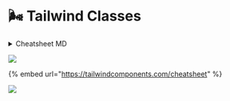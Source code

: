 # 🌬 Tailwind Classes

<details>

<summary>Cheatsheet MD</summary>

### Tailwind CSS Cheat Sheet

#### Excerpt

Cheat sheet that provides a quick, interactive reference for all utility classes and CSS properties provided by Tailwind CSS, a utility-first CSS framework.

***

#### Layout

* Breakpoints (screen sizes) that wrap utility classes.
* Sets rendering of an element's fragments when broken across multiple lines, columns, or pages.
* Sets max-width to match min-width of the current breakpoint.
* Sets how the total width and height of an element is calculated.
* Sets the display box type of an element.
* Sets an element's placement to a side of its container and allows content to wrap around it.
* Sets whether an element is moved below preceding floated elements.
* Sets whether an element creates a stacking context.
* Sets how the content of a replaced element (img or video tag) should be resized.
* Sets the alignment of the selected replaced element.
* Sets how to handle content that's too big for its container.
* Sets browser behavior upon reaching the boundary of a scrolling area.
* Sets an element's position.
* Sets the placement of a positioned element.
* Show or hide without affecting the layout of the document.
* Sets the z-order ("stack order") of a positioned element.

#### Spacing

* Controls padding in 0.25rem increments.
* Controls margin (and negative margin) in 0.25rem increments.
* Sets left or top (x or y) margin between child elements, but skips the first element.

#### Backgrounds

* Sets behavior of background images when scrolling.
* Sets where a background extends.
* Sets background opacity when used with bg-\[color].
* Sets the background origin position.
* Sets position of a background image.
* Sets repetition of a background image.
* Sets background size of a background image.
* Sets the background color gradients and where to stop.

#### Tables

* Collapse or separate table borders.
* Defines the algorithm used to lay out table cells, rows, and columns.

#### Transforms

* Scales an element that has transform applied.
* Rotates an element that has transform applied.
* Translates an element that has transform applied.
* Skews an element that has transform applied.
* Sets the origin of an element's transforms. Think of the origin as pushing a thumbtack into the element at the specified position.
* Sets the transform of an element.

#### Effects

* Sets the shadow around an element.
* Sets the transparency of an element.
* Sets how an element blends with the background.
* Sets how an element's background images blend with its background color.

#### Flexbox

* Sets element to be a flex container.
* Sets direction of flex items.
* Creates how flex items wrap.
* Controls how flex items grow and shrink.
* Controls how flex items grow.
* Controls how flex items shrink.
* Controls how flex items are ordered.

#### Sizing

* Sets the width of an element.
* Sets the minimum width of an element.
* Sets the maxiumum width of an element.
* Sets the height of an element.
* Sets the minimum height of an element.
* Sets the maxiumum height of an element.

#### Borders

* Sets border width in increments of 1px.
* Sets border opacity when used with border-\[color].
* Sets left or top (x or y) border width between child elements, but skips the first element.
* Sets border color between child elements when using divide width.
* Sets border opacity between elements when used with divide-\[color].
* Sets border style between elements when using divide width.
* Sets the width of outline rings using box shadows.
* Sets the color of the outline ring.
* Sets the opacity of the outline ring.
* Sets an offset for outline rings.
* Sets the color of the outline ring offset.

#### Transitions and Animation

* Sets the CSS properties affected by transition animations.
* Sets the length of time for a transition animations to complete.
*   transition-timing-function

    Sets the easing function of transition animations.
* Sets the delay for transitions.

#### Interactivity

* Disables native styling based on the operating system's theme.
* Changes the cursor when hovering over an element.
* Sets the outline of the element.
* Specifies whether an element is the target of mouse events.
* Sets whether an element is resizable, along with direction.
* Controls whether the user can select text.
* Controls whether an element is visually hidden but still accessible to screen readers.

#### SVG

* Sets the color to paint an SVG.
* Sets the outline color of an SVG.
* Sets the outline width of an SVG.

#### Grid

* Defines columns for grid layout.
* Sets a grid item size and location within the grid column.
* Defines rows for grid layout.
* Sets a grid item size and location within the grid row.
* Controls the auto placement of grid elements.
* Controls the size of auto-generated (implicit) grid columns.
* Controls the size of auto-generated (implicit) grid rows.
* Sets the gaps (gutters) between rows and columns.

#### Box Alignment

*   Controls how flex items are positioned along container's main axis.

    | .justify-start   | justify-content: flex-start;    |   |
    | ---------------- | ------------------------------- | - |
    | .justify-end     | justify-content: flex-end;      |   |
    | .justify-center  | justify-content: center;        |   |
    | .justify-between | justify-content: space-between; |   |
    | .justify-around  | justify-content: space-around;  |   |
    | .justify-evenly  | justify-content: space-evenly;  |   |
* Controls default alignment for items on the inline axis for grids.
* Controls element alignment on the inline axis for a grid item.
*   Controls how lines are positioned in multi-line flex containers.

    | .content-start   | align-content: flex-start;    |   |
    | ---------------- | ----------------------------- | - |
    | .content-center  | align-content: center;        |   |
    | .content-end     | align-content: flex-end;      |   |
    | .content-between | align-content: space-between; |   |
    | .content-around  | align-content: space-around;  |   |
    | .content-evenly  | align-content: space-evenly;  |   |
* Sets flex items position along a contrainer's cross axis.
* Controls how an individual flex item is positioned along container's cross axis.
*   Controls alignment in both directions at once for grid or flexbox.

    | .place-content-center  | place-content: center;        |   |
    | ---------------------- | ----------------------------- | - |
    | .place-content-start   | place-content: start;         |   |
    | .place-content-end     | place-content: end;           |   |
    | .place-content-between | place-content: space-between; |   |
    | .place-content-around  | place-content: space-around;  |   |
    | .place-content-evenly  | place-content: space-evenly;  |   |
    | .place-content-stretch | place-content: stretch;       |   |
* Controls alignment of items in both directions at once for grid or flexbox.
* Controls alignment of individual element in both directions at once for grid or flexbox.

#### Typography

* | .text-transparent | color: transparent;                                                       |   |
  | ----------------- | ------------------------------------------------------------------------- | - |
  | .text-current     | color: currentColor;                                                      |   |
  | .text-black       | --tw-text-opacity: 1; color: rgba(0, 0, 0, var(--tw-text-opacity));       |   |
  | .text-white       | --tw-text-opacity: 1; color: rgba(255, 255, 255, var(--tw-text-opacity)); |   |
  | .text-gray-50     | --tw-text-opacity: 1; color: rgba(249, 250, 251, var(--tw-text-opacity)); |   |
  | .text-gray-100    | --tw-text-opacity: 1; color: rgba(243, 244, 246, var(--tw-text-opacity)); |   |
  | .text-gray-200    | --tw-text-opacity: 1; color: rgba(229, 231, 235, var(--tw-text-opacity)); |   |
  | .text-gray-300    | --tw-text-opacity: 1; color: rgba(209, 213, 219, var(--tw-text-opacity)); |   |
  | .text-gray-400    | --tw-text-opacity: 1; color: rgba(156, 163, 175, var(--tw-text-opacity)); |   |
  | .text-gray-500    | --tw-text-opacity: 1; color: rgba(107, 114, 128, var(--tw-text-opacity)); |   |
  | .text-gray-600    | --tw-text-opacity: 1; color: rgba(75, 85, 99, var(--tw-text-opacity));    |   |
  | .text-gray-700    | --tw-text-opacity: 1; color: rgba(55, 65, 81, var(--tw-text-opacity));    |   |
  | .text-gray-800    | --tw-text-opacity: 1; color: rgba(31, 41, 55, var(--tw-text-opacity));    |   |
  | .text-gray-900    | --tw-text-opacity: 1; color: rgba(17, 24, 39, var(--tw-text-opacity));    |   |
  | .text-red-50      | --tw-text-opacity: 1; color: rgba(254, 242, 242, var(--tw-text-opacity)); |   |
  | .text-red-100     | --tw-text-opacity: 1; color: rgba(254, 226, 226, var(--tw-text-opacity)); |   |
  | .text-red-200     | --tw-text-opacity: 1; color: rgba(254, 202, 202, var(--tw-text-opacity)); |   |
  | .text-red-300     | --tw-text-opacity: 1; color: rgba(252, 165, 165, var(--tw-text-opacity)); |   |
  | .text-red-400     | --tw-text-opacity: 1; color: rgba(248, 113, 113, var(--tw-text-opacity)); |   |
  | .text-red-500     | --tw-text-opacity: 1; color: rgba(239, 68, 68, var(--tw-text-opacity));   |   |
  | .text-red-600     | --tw-text-opacity: 1; color: rgba(220, 38, 38, var(--tw-text-opacity));   |   |
  | .text-red-700     | --tw-text-opacity: 1; color: rgba(185, 28, 28, var(--tw-text-opacity));   |   |
  | .text-red-800     | --tw-text-opacity: 1; color: rgba(153, 27, 27, var(--tw-text-opacity));   |   |
  | .text-red-900     | --tw-text-opacity: 1; color: rgba(127, 29, 29, var(--tw-text-opacity));   |   |
  | .text-yellow-50   | --tw-text-opacity: 1; color: rgba(255, 251, 235, var(--tw-text-opacity)); |   |
  | .text-yellow-100  | --tw-text-opacity: 1; color: rgba(254, 243, 199, var(--tw-text-opacity)); |   |
  | .text-yellow-200  | --tw-text-opacity: 1; color: rgba(253, 230, 138, var(--tw-text-opacity)); |   |
  | .text-yellow-300  | --tw-text-opacity: 1; color: rgba(252, 211, 77, var(--tw-text-opacity));  |   |
  | .text-yellow-400  | --tw-text-opacity: 1; color: rgba(251, 191, 36, var(--tw-text-opacity));  |   |
  | .text-yellow-500  | --tw-text-opacity: 1; color: rgba(245, 158, 11, var(--tw-text-opacity));  |   |
  | .text-yellow-600  | --tw-text-opacity: 1; color: rgba(217, 119, 6, var(--tw-text-opacity));   |   |
  | .text-yellow-700  | --tw-text-opacity: 1; color: rgba(180, 83, 9, var(--tw-text-opacity));    |   |
  | .text-yellow-800  | --tw-text-opacity: 1; color: rgba(146, 64, 14, var(--tw-text-opacity));   |   |
  | .text-yellow-900  | --tw-text-opacity: 1; color: rgba(120, 53, 15, var(--tw-text-opacity));   |   |
  | .text-green-50    | --tw-text-opacity: 1; color: rgba(236, 253, 245, var(--tw-text-opacity)); |   |
  | .text-green-100   | --tw-text-opacity: 1; color: rgba(209, 250, 229, var(--tw-text-opacity)); |   |
  | .text-green-200   | --tw-text-opacity: 1; color: rgba(167, 243, 208, var(--tw-text-opacity)); |   |
  | .text-green-300   | --tw-text-opacity: 1; color: rgba(110, 231, 183, var(--tw-text-opacity)); |   |
  | .text-green-400   | --tw-text-opacity: 1; color: rgba(52, 211, 153, var(--tw-text-opacity));  |   |
  | .text-green-500   | --tw-text-opacity: 1; color: rgba(16, 185, 129, var(--tw-text-opacity));  |   |
  | .text-green-600   | --tw-text-opacity: 1; color: rgba(5, 150, 105, var(--tw-text-opacity));   |   |
  | .text-green-700   | --tw-text-opacity: 1; color: rgba(4, 120, 87, var(--tw-text-opacity));    |   |
  | .text-green-800   | --tw-text-opacity: 1; color: rgba(6, 95, 70, var(--tw-text-opacity));     |   |
  | .text-green-900   | --tw-text-opacity: 1; color: rgba(6, 78, 59, var(--tw-text-opacity));     |   |
  | .text-blue-50     | --tw-text-opacity: 1; color: rgba(239, 246, 255, var(--tw-text-opacity)); |   |
  | .text-blue-100    | --tw-text-opacity: 1; color: rgba(219, 234, 254, var(--tw-text-opacity)); |   |
  | .text-blue-200    | --tw-text-opacity: 1; color: rgba(191, 219, 254, var(--tw-text-opacity)); |   |
  | .text-blue-300    | --tw-text-opacity: 1; color: rgba(147, 197, 253, var(--tw-text-opacity)); |   |
  | .text-blue-400    | --tw-text-opacity: 1; color: rgba(96, 165, 250, var(--tw-text-opacity));  |   |
  | .text-blue-500    | --tw-text-opacity: 1; color: rgba(59, 130, 246, var(--tw-text-opacity));  |   |
  | .text-blue-600    | --tw-text-opacity: 1; color: rgba(37, 99, 235, var(--tw-text-opacity));   |   |
  | .text-blue-700    | --tw-text-opacity: 1; color: rgba(29, 78, 216, var(--tw-text-opacity));   |   |
  | .text-blue-800    | --tw-text-opacity: 1; color: rgba(30, 64, 175, var(--tw-text-opacity));   |   |
  | .text-blue-900    | --tw-text-opacity: 1; color: rgba(30, 58, 138, var(--tw-text-opacity));   |   |
  | .text-indigo-50   | --tw-text-opacity: 1; color: rgba(238, 242, 255, var(--tw-text-opacity)); |   |
  | .text-indigo-100  | --tw-text-opacity: 1; color: rgba(224, 231, 255, var(--tw-text-opacity)); |   |
  | .text-indigo-200  | --tw-text-opacity: 1; color: rgba(199, 210, 254, var(--tw-text-opacity)); |   |
  | .text-indigo-300  | --tw-text-opacity: 1; color: rgba(165, 180, 252, var(--tw-text-opacity)); |   |
  | .text-indigo-400  | --tw-text-opacity: 1; color: rgba(129, 140, 248, var(--tw-text-opacity)); |   |
  | .text-indigo-500  | --tw-text-opacity: 1; color: rgba(99, 102, 241, var(--tw-text-opacity));  |   |
  | .text-indigo-600  | --tw-text-opacity: 1; color: rgba(79, 70, 229, var(--tw-text-opacity));   |   |
  | .text-indigo-700  | --tw-text-opacity: 1; color: rgba(67, 56, 202, var(--tw-text-opacity));   |   |
  | .text-indigo-800  | --tw-text-opacity: 1; color: rgba(55, 48, 163, var(--tw-text-opacity));   |   |
  | .text-indigo-900  | --tw-text-opacity: 1; color: rgba(49, 46, 129, var(--tw-text-opacity));   |   |
  | .text-purple-50   | --tw-text-opacity: 1; color: rgba(245, 243, 255, var(--tw-text-opacity)); |   |
  | .text-purple-100  | --tw-text-opacity: 1; color: rgba(237, 233, 254, var(--tw-text-opacity)); |   |
  | .text-purple-200  | --tw-text-opacity: 1; color: rgba(221, 214, 254, var(--tw-text-opacity)); |   |
  | .text-purple-300  | --tw-text-opacity: 1; color: rgba(196, 181, 253, var(--tw-text-opacity)); |   |
  | .text-purple-400  | --tw-text-opacity: 1; color: rgba(167, 139, 250, var(--tw-text-opacity)); |   |
  | .text-purple-500  | --tw-text-opacity: 1; color: rgba(139, 92, 246, var(--tw-text-opacity));  |   |
  | .text-purple-600  | --tw-text-opacity: 1; color: rgba(124, 58, 237, var(--tw-text-opacity));  |   |
  | .text-purple-700  | --tw-text-opacity: 1; color: rgba(109, 40, 217, var(--tw-text-opacity));  |   |
  | .text-purple-800  | --tw-text-opacity: 1; color: rgba(91, 33, 182, var(--tw-text-opacity));   |   |
  | .text-purple-900  | --tw-text-opacity: 1; color: rgba(76, 29, 149, var(--tw-text-opacity));   |   |
  | .text-pink-50     | --tw-text-opacity: 1; color: rgba(253, 242, 248, var(--tw-text-opacity)); |   |
  | .text-pink-100    | --tw-text-opacity: 1; color: rgba(252, 231, 243, var(--tw-text-opacity)); |   |
  | .text-pink-200    | --tw-text-opacity: 1; color: rgba(251, 207, 232, var(--tw-text-opacity)); |   |
  | .text-pink-300    | --tw-text-opacity: 1; color: rgba(249, 168, 212, var(--tw-text-opacity)); |   |
  | .text-pink-400    | --tw-text-opacity: 1; color: rgba(244, 114, 182, var(--tw-text-opacity)); |   |
  | .text-pink-500    | --tw-text-opacity: 1; color: rgba(236, 72, 153, var(--tw-text-opacity));  |   |
  | .text-pink-600    | --tw-text-opacity: 1; color: rgba(219, 39, 119, var(--tw-text-opacity));  |   |
  | .text-pink-700    | --tw-text-opacity: 1; color: rgba(190, 24, 93, var(--tw-text-opacity));   |   |
  | .text-pink-800    | --tw-text-opacity: 1; color: rgba(157, 23, 77, var(--tw-text-opacity));   |   |
  | .text-pink-900    | --tw-text-opacity: 1; color: rgba(131, 24, 67, var(--tw-text-opacity));   |   |
*   Sets text opacity when used with text-\[color].

    | .text-opacity-0   | --tw-text-opacity: 0;    |   |
    | ----------------- | ------------------------ | - |
    | .text-opacity-5   | --tw-text-opacity: 0.05; |   |
    | .text-opacity-10  | --tw-text-opacity: 0.1;  |   |
    | .text-opacity-20  | --tw-text-opacity: 0.2;  |   |
    | .text-opacity-25  | --tw-text-opacity: 0.25; |   |
    | .text-opacity-30  | --tw-text-opacity: 0.3;  |   |
    | .text-opacity-40  | --tw-text-opacity: 0.4;  |   |
    | .text-opacity-50  | --tw-text-opacity: 0.5;  |   |
    | .text-opacity-60  | --tw-text-opacity: 0.6;  |   |
    | .text-opacity-70  | --tw-text-opacity: 0.7;  |   |
    | .text-opacity-75  | --tw-text-opacity: 0.75; |   |
    | .text-opacity-80  | --tw-text-opacity: 0.8;  |   |
    | .text-opacity-90  | --tw-text-opacity: 0.9;  |   |
    | .text-opacity-95  | --tw-text-opacity: 0.95; |   |
    | .text-opacity-100 | --tw-text-opacity: 1;    |   |
* Sets the antialiasing of the font.
* Sets the style of the font.
* Sets the font number variant.
* Sets the spacing between letters.
* Sets the bullet style of a list.
* Sets the position of a list's bullets.
* Sets the placeholder color using the ::placeholder pseudo element.
* Sets the placeholder opacity when used with placeholder-\[color].
*   Sets the alignment of text.

    | .text-left    | text-align: left;    |   |
    | ------------- | -------------------- | - |
    | .text-center  | text-align: center;  |   |
    | .text-right   | text-align: right;   |   |
    | .text-justify | text-align: justify; |   |
*   Sets the text-decoration of an element.

    | .underline    | text-decoration: underline;    |   |
    | ------------- | ------------------------------ | - |
    | .line-through | text-decoration: line-through; |   |
    | .no-underline | text-decoration: none;         |   |
*   Sets the capitalization of text.

    | .uppercase   | text-transform: uppercase;  |   |
    | ------------ | --------------------------- | - |
    | .lowercase   | text-transform: lowercase;  |   |
    | .capitalize  | text-transform: capitalize; |   |
    | .normal-case | text-transform: none;       |   |
*   Sets the overflow of text.

    | .truncate          | overflow: hidden; text-overflow: ellipsis; white-space: nowrap; |   |
    | ------------------ | --------------------------------------------------------------- | - |
    | .overflow-ellipsis | text-overflow: ellipsis;                                        |   |
    | .overflow-clip     | text-overflow: clip;                                            |   |
* Sets the vertical alignment of an inline or table-cell box.
* Sets the whitespace of an element.
* Sets the word breaks of an element.

#### Filter

* Sets blur filter on elements (use with filter utility).
* Sets brightness filter on elements (use with filter utility).
* Sets contrast filter on elements (use with filter utility).
* Sets drop-shadow filter on elements (use with filter utility).
* Sets grayscale filter on elements (use with filter utility).
* Sets hue-rotate filter on elements (use with filter utility).
* Sets invert filter on elements (use with filter utility).
* Sets saturate filter on elements (use with filter utility).
* Sets sepia filter on elements (use with filter utility).
* Sets backdrop filter filter on elements (use with filter utility).
* Sets backdrop blur filter on elements (use with filter utility).
* Sets backdrop brightness filter on elements (use with filter utility).
* Sets backdrop contrast filter on elements (use with filter utility).
* Sets backdrop grayscale filter on elements (use with filter utility).
* Sets backdrop hue-rotate filter on elements (use with filter utility).
* Sets backdrop invert filter on elements (use with filter utility).
* Sets backdrop opacity filter on elements (use with filter utility).
* Sets backdrop saturate filter on elements (use with filter utility).
* Sets backdrop sepia filter on elements (use with filter utility).

Url: https://nerdcave.com/tailwind-cheat-sheet

</details>

![](../.gitbook/assets/screencapture-tailwindcomponents-cheatsheet-2022-02-23-10\_27\_16.png)

{% embed url="https://tailwindcomponents.com/cheatsheet" %}

![](../.gitbook/assets/screencapture-umeshmk-github-io-Tailwindcss-cheatsheet-v2-0-2022-02-23-10\_29\_01.png)
